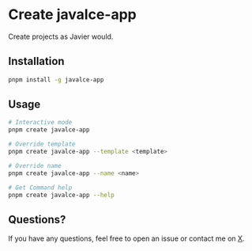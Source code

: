# Create javalce-app

Create projects as Javier would.

## Installation

```bash
pnpm install -g javalce-app
```

## Usage

```bash
# Interactive mode
pnpm create javalce-app

# Override template
pnpm create javalce-app --template <template>

# Override name
pnpm create javalce-app --name <name>

# Get Command help
pnpm create javalce-app --help
```

## Questions?

If you have any questions, feel free to open an issue or contact me on [X](https://x.com/javalce29).
